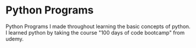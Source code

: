# Python Programs
Python Programs I made throughout learning the basic concepts of python. 
I learned python by taking the course "100 days of code bootcamp" from udemy.
